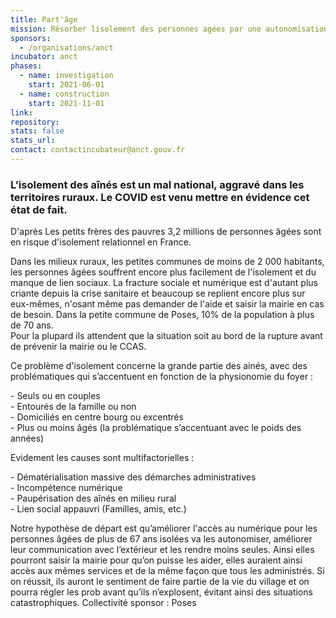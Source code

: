 ```yaml
---
title: Part'âge
mission: Résorber lisolement des personnes agées par une autonomisation face aux moyens numériques
sponsors:
  - /organisations/anct
incubator: anct
phases:
  - name: investigation
    start: 2021-06-01
  - name: construction
    start: 2021-11-01
link: 
repository: 
stats: false
stats_url: 
contact: contactincubateur@anct.gouv.fr
---
```

### **L’isolement des aînés est un mal national, aggravé dans les territoires ruraux. Le COVID est venu mettre en évidence cet état de fait.**

D'après Les petits frères des pauvres 3,2 millions de personnes âgées sont en risque d'isolement relationnel en France.

Dans les milieux ruraux, les petites communes de moins de 2 000 habitants, les personnes âgées souffrent encore plus facilement de l'isolement et du manque de lien sociaux. La fracture sociale et numérique est d'autant plus criante depuis la crise sanitaire et beaucoup se replient encore plus sur eux-mêmes, n'osant même pas demander de l'aide et saisir la mairie en cas de besoin. Dans la petite commune de Poses, 10% de la population à plus de 70 ans.   
Pour la plupard ils attendent que la situation soit au bord de la rupture avant de prévenir la mairie ou le CCAS. 

Ce problème d'isolement concerne la grande partie des ainés, avec des problématiques qui s’accentuent en fonction de la physionomie du foyer :

\- Seuls ou en couples  
\- Entourés de la famille ou non  
\- Domiciliés en centre bourg ou excentrés  
\- Plus ou moins âgés (la problématique s’accentuant avec le poids des années)

Evidement les causes sont multifactorielles :

\- Dématérialisation massive des démarches administratives  
\- Incompétence numérique  
\- Paupérisation des aînés en milieu rural  
\- Lien social appauvri (Familles, amis, etc.)

Notre hypothèse de départ est qu’améliorer l'accès au numérique pour les personnes âgées de plus de 67 ans isolées va les autonomiser, améliorer leur communication avec l’extérieur et les rendre moins seules. Ainsi elles pourront saisir la mairie pour qu’on puisse les aider, elles auraient ainsi accès aux mêmes services et de la même façon que tous les administrés. Si on réussit, ils auront le sentiment de faire partie de la vie du village et on pourra régler les prob avant qu’ils n’explosent, évitant ainsi des situations catastrophiques.
Collectivité sponsor : Poses
